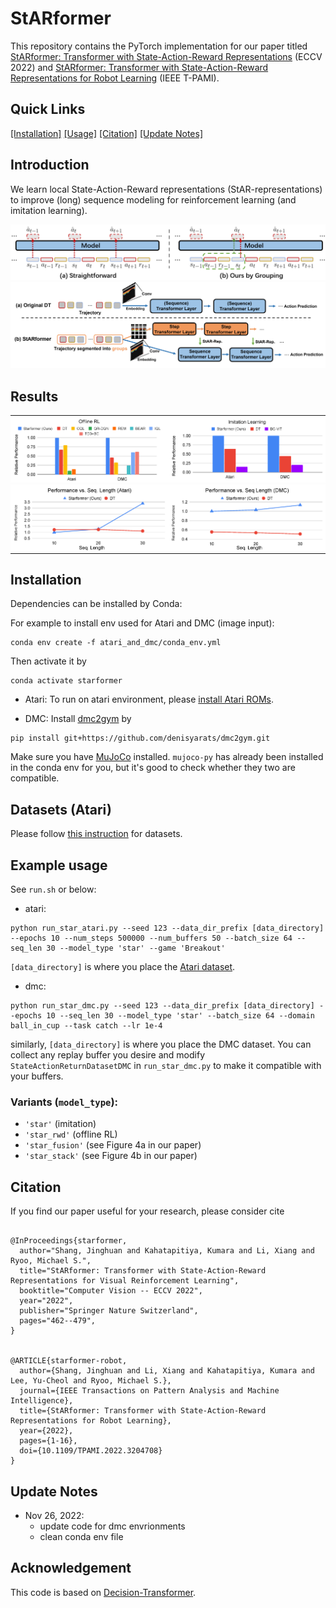
# StARformer
This repository contains the PyTorch implementation for our paper titled [StARformer: Transformer with State-Action-Reward Representations](https://arxiv.org/abs/2110.06206) (ECCV 2022) and [StARformer: Transformer with State-Action-Reward Representations for Robot Learning](https://www3.cs.stonybrook.edu/~jishang/starformer/Starformer_TPAMI_final.pdf) (IEEE T-PAMI).

## Quick Links
[[Installation]](#installation) [[Usage]](#example-usage) [[Citation]](#citation) [[Update Notes]](#update-notes)

## Introduction
We learn local State-Action-Reward representations (StAR-representations) to improve (long) sequence modeling for reinforcement learning (and imitation learning).

<img src="./_doc/seqmodelrl2.png">
<img src="./_doc/starvsdt_whitebg.png">

## Results
<table style="padding: 0; border-spacing: 0;">
<tr stype="padding: 0; border-spacing: 0;">
<td style="padding: 0; border-spacing: 0; width: 50%"><img src="./_doc/orl2.png"></td>
<td style="padding: 0; border-spacing: 0; width: 50%"><img src="./_doc/il2.png"></td>
</tr>

<tr style="padding: 0; border-spacing: 0;">
<td style="padding: 0; border-spacing: 0; width: 50%"><img src="./_doc/seqlen_atari2.png"></td>
<td style="padding: 0; border-spacing: 0; width: 50%"><img src="./_doc/seqlen_dmc2.png"></td>
</tr>
</table>




## Installation
Dependencies can be installed by Conda:

For example to install env used for Atari and DMC (image input):
```
conda env create -f atari_and_dmc/conda_env.yml
```

Then activate it by
```
conda activate starformer
```

- Atari: 
To run on atari environment, please [install Atari ROMs](https://github.com/openai/atari-py#roms).

- DMC: 
Install [dmc2gym](https://github.com/denisyarats/dmc2gym) by 
```
pip install git+https://github.com/denisyarats/dmc2gym.git
```

Make sure you have [MuJoCo](https://github.com/deepmind/mujoco) installed. `mujoco-py` has already been installed in the conda env for you, but it's good to check whether they two are compatible.


## Datasets (Atari)
Please follow [this instruction](https://github.com/kzl/decision-transformer/blob/master/atari/readme-atari.md#downloading-datasets) for datasets.


## Example usage

See `run.sh` or below:
- atari:
```
python run_star_atari.py --seed 123 --data_dir_prefix [data_directory] --epochs 10 --num_steps 500000 --num_buffers 50 --batch_size 64 --seq_len 30 --model_type 'star' --game 'Breakout'
```
`[data_directory]` is where you place the [Atari dataset](#datasets-atari).

- dmc:
```
python run_star_dmc.py --seed 123 --data_dir_prefix [data_directory] --epochs 10 --seq_len 30 --model_type 'star' --batch_size 64 --domain ball_in_cup --task catch --lr 1e-4
```
similarly, `[data_directory]` is where you place the DMC dataset. You can collect any replay buffer you desire and modify `StateActionReturnDatasetDMC` in `run_star_dmc.py` to make it compatible with your buffers.

### Variants (`model_type`):
 - `'star'` (imitation)
 - `'star_rwd'` (offline RL)
 - `'star_fusion'` (see Figure 4a in our paper)
 - `'star_stack'` (see Figure 4b in our paper)

## Citation
If you find our paper useful for your research, please consider cite 
```

@InProceedings{starformer,
  author="Shang, Jinghuan and Kahatapitiya, Kumara and Li, Xiang and Ryoo, Michael S.",
  title="StARformer: Transformer with State-Action-Reward Representations for Visual Reinforcement Learning",
  booktitle="Computer Vision -- ECCV 2022",
  year="2022",
  publisher="Springer Nature Switzerland",
  pages="462--479",
}


@ARTICLE{starformer-robot,
  author={Shang, Jinghuan and Li, Xiang and Kahatapitiya, Kumara and Lee, Yu-Cheol and Ryoo, Michael S.},
  journal={IEEE Transactions on Pattern Analysis and Machine Intelligence}, 
  title={StARformer: Transformer with State-Action-Reward Representations for Robot Learning}, 
  year={2022},
  pages={1-16},
  doi={10.1109/TPAMI.2022.3204708}
}
```

## Update Notes
* Nov 26, 2022: 
  - update code for dmc envrionments
  - clean conda env file

## Acknowledgement

This code is based on [Decision-Transformer](https://github.com/kzl/decision-transformer/).
